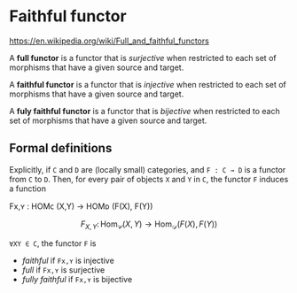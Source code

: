 # Faithful functor

https://en.wikipedia.org/wiki/Full_and_faithful_functors

A **full functor** is a functor that is *surjective* when restricted to each set of morphisms that have a given source and target.

A **faithful functor** is a functor that is *injective* when restricted to each set of morphisms that have a given source and target.

A **fuly faithful functor** is a functor that is *bijective* when restricted to each set of morphisms that have a given source and target.


## Formal definitions

Explicitly, if `C` and `D` are (locally small) categories, 
and `F : C → D` is a functor from `C` to `D`. Then, 
for every pair of objects `X` and `Y` in `C`, 
the functor `F` induces a function

Fx,ʏ : HOMᴄ (X,Y) -> HOMᴅ (F(X), F(Y))

$$
  F_{X,Y} 
  \colon 
  \mathrm{Hom}_ {\mathcal C}(X,Y) 
  \rightarrow
  \mathrm{Hom}_ {\mathcal D}(F(X),F(Y))
$$

`∀XY ∈ C`, the functor `F` is
* *faithful*       if `Fx,ʏ` is injective
* *full*           if `Fx,ʏ` is surjective
* *fully faithful* if `Fx,ʏ` is bijective
